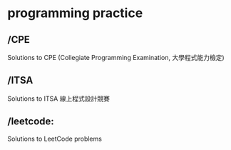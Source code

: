 # programming practice

## /CPE 

Solutions to CPE (Collegiate Programming Examination, 大學程式能力檢定)

## /ITSA

Solutions to ITSA 線上程式設計競賽


## /leetcode: 

Solutions to LeetCode problems

